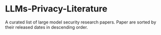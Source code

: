 # LLMs-Privacy-Literature
A curated list of large model security research papers.
Paper are sorted by their released dates in descending order.

